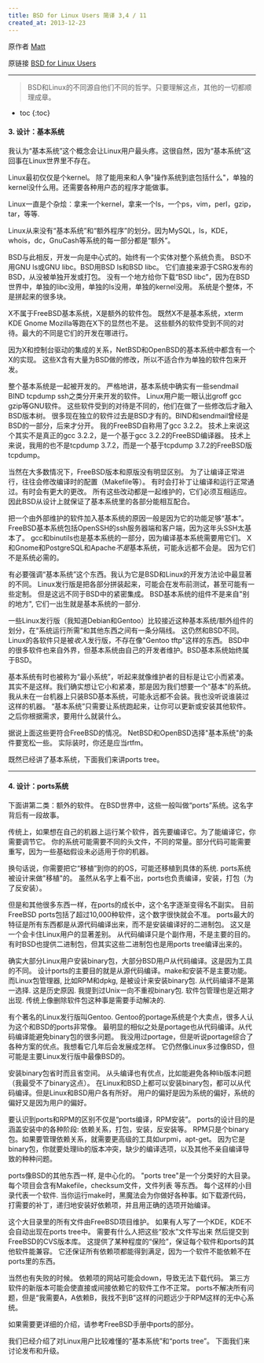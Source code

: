```yaml
---
title: BSD for Linux Users 简译 3,4 / 11
created_at: 2013-12-23
---
```

原作者 [Matt](http://www.over-yonder.net/~fullermd/)

原链接 [BSD for Linux Users](http://www.over-yonder.net/~fullermd/rants/bsd4linux/03)

-----------

> BSD和Linux的不同源自他们不同的哲学。只要理解这点，其他的一切都顺理成章。

* toc
{:toc}

#### 3. 设计：基本系统

我认为“基本系统”这个概念会让Linux用户最头疼。这很自然，因为“基本系统”这回事在Linux世界里不存在。

Linux最初仅仅是个kernel。
除了能用来和人争"操作系统到底包括什么"，单独的kernel没什么用。还需要各种用户态的程序才能做事。

Linux一直是个杂烩：拿来一个kernel，拿来一个ls，一个ps，vim，perl，gzip，tar，等等.

Linux从来没有“基本系统”和“额外程序”的划分。因为MySQL，ls，KDE，whois，dc，GnuCash等系统的每一部分都是“额外”。

BSD与此相反，开发一向是中心式的。始终有一个实体对整个系统负责。
BSD不用GNU ls或GNU libc。BSD用BSD ls和BSD libc。
它们直接来源于CSRG发布的BSD，从没被单独开发或打包。
没有一个地方给你下载“BSD libc”，因为在BSD世界中，单独的libc没用，单独的ls没用，单独的kernel没用。
系统是个整体，不是拼起来的很多块。

X不属于FreeBSD基本系统，X是额外的软件包。
既然X不是基本系统，xterm KDE Gnome Mozilla等跑在X下的显然也不是。
这些额外的软件受到不同的对待。最大的不同是它们的开发在哪进行。

因为X和控制台驱动的集成的关系，NetBSD和OpenBSD的基本系统中都含有一个X的实现。
这些X含有大量为BSD做的修改，所以不适合作为单独的软件包来开发。

整个基本系统是一起被开发的。
严格地讲，基本系统中确实有一些sendmail BIND tcpdump ssh之类分开来开发的软件。
Linux用户能一眼认出groff gcc gzip等GNU软件。
这些软件受到的对待是不同的，他们在做了一些修改后才融入BSD版本树。
很多现在独立的软件过去是BSD才有的。BIND和sendmail曾经是BSD的一部分，后来才分开。
我的FreeBSD自称用了gcc 3.2.2。
技术上来说这个其实不是真正的gcc 3.2.2，是一个基于gcc 3.2.2的FreeBSD编译器。
技术上来说，我用的也不是tcpdump 3.7.2，而是一个基于tcpdump 3.7.2的FreeBSD版tcpdump。

当然在大多数情况下，FreeBSD版本和原版没有明显区别。
为了让编译正常进行，往往会修改编译时的配置（Makefile等）。
有时会打补丁让编译和运行正常通过。有时会有更大的更改。
所有这些改动都是一起维护的，它们必须互相适应。
因此BSD从设计上就保证了基本系统里的各部分能相互配合。

把一个由外部维护的软件加入基本系统的原因一般是因为它的功能足够“基本”。
FreeBSD基本系统包括OpenSSH的ssh服务器端和客户端，因为这年头SSH太基本了。
gcc和binutils也是基本系统的一部分，因为编译基本系统需要用它们。
X和Gnome和PostgreSQL和Apache*不是*基本系统，可能永远都不会是。
因为它们不是系统必需的。

有必要强调“基本系统”这个东西。我认为它是BSD和Linux的开发方法论中最显著的不同。
Linux发行版是把各部分拼装起来，可能会在发布前测试，甚至可能有一些定制。
但是这远不同于BSD中的紧密集成。
BSD基本系统的组件不是来自"别的地方", 它们一出生就是基本系统的一部分.

一些Linux发行版（我知道Debian和Gentoo）比较接近这种基本系统/额外组件的划分，在“系统运行所需”和其他东西之间有一条分隔线。
这仍然和BSD不同。
Linux的各软件只是被*收入*发行版，不存在像"Gentoo tftp"这样的东西。
BSD中的很多软件也来自外界，但基本系统由自己的开发者维护。BSD基本系统始终属于BSD。

基本系统有时也被称为“最小系统”，听起来就像维护者的目标是让它小而紧凑。
其实不是这样。我们确实想让它小和紧凑，那是因为我们想要一个“基本”的系统。
我从未在一台机器上只装BSD基本系统，可能永远都不会装。我也没听说谁装过这样的机器。
“基本系统”只需要让系统跑起来，让你可以更新或安装其他软件。
之后你根据需求，要用什么就装什么。

据说上面这些更符合FreeBSD的情况。
NetBSD和OpenBSD选择"基本系统"的条件要宽松一些。
实际装时，你还是应当rtfm。

既然已经讲了基本系统，下面我们来讲ports tree。

--------------

#### 4. 设计：ports系统

下面讲第二类：额外的软件。
在BSD世界中，这些一般叫做“ports”系统。这名字背后有一段故事。

传统上，如果想在自己的机器上运行某个软件，首先要编译它。为了能编译它，你需要调节它。
你的系统可能需要不同的头文件，不同的常量。部分代码可能需要重写，因为一些基础假设未必适用于你的机器。

换句话说，你需要把它“移植”到你的的OS，可能还移植到具体的系统.
ports系统被设计来做"移植"的。
虽然从名字上看不出，ports也负责编译，安装，打包（为了反安装）。

但是和其他很多东西一样，在ports的成长中，这个名字逐渐变得名不副实。
目前FreeBSD ports包括了超过10,000种软件，这个数字很快就会不准。
ports最大的特征是所有东西都是从源代码编译出来，而不是安装编译好的二进制包。
这又是一个会卡住Linux用户的显著差别。
从代码编译只是个副作用，不是主要的目的。
有时BSD也提供二进制包，但其实这些二进制包也是用ports tree编译出来的。

确实大部分Linux用户安装binary包，大部分BSD用户从代码编译。这是因为工具的不同。
设计ports的主要目的就是从源代码编译。make和安装不是主要功能。
而Linux包管理器, 比如RPM和dpkg, 是被设计来安装binary包. 从代码编译不是第一选择.
这是历史原因. 我提到过Unix一向不重视binary包.
软件包管理也是近期才出现. 传统上像删除软件包这种事是需要手动解决的.

有个著名的Linux发行版叫Gentoo.
Gentoo的portage系统是个大卖点，很多人认为这个和BSD的ports非常像。
最明显的相似之处是portage也从代码编译。从代码编译能避免binary包的很多问题。
我没用过portage，但是听说portage综合了各种方案的优点。我想看它几年后会发展成怎样。
它仍然像Linux多过像BSD，但可能是主要Linux发行版中最像BSD的。

安装binary包省时而且省空间。
从头编译也有优点，比如能避免各种lib版本问题 （我最受不了binary这点）。
在Linux和BSD上都可以安装binary包，都可以从代码编译。但是Linux和BSD用户各有所好。
用户的偏好是因为系统的偏好，系统的偏好又是因为用户的偏好。

要认识到ports和RPM的区别不仅是“ports编译，RPM安装”。
ports的设计目的是涵盖安装中的各种阶段: 依赖关系，打包，安装，反安装等。
RPM只是个binary包。如果要管理依赖关系，就需要更高级的工具如urpmi，apt-get。
因为它是binary包，你就要处理lib的版本冲突，缺少的编译选项，以及其他不亲自编译导致的种种问题。

ports像BSD的其他东西一样, 是中心化的。
"ports tree"是一个分类好的大目录。
每个项目会含有Makefile，checksum文件，文件列表 等东西。
每个这样的小目录代表一个软件.
当你运行make时，黑魔法会为你做好各种事。如下载源代码，打需要的补丁，递归地安装好依赖项，并且用正确的选项开始编译。

这个大目录里的所有文件由FreeBSD项目维护。
如果有人写了一个KDE，KDE不会自动出现在ports tree中。
需要有什么人把这些“胶水”文件写出来 然后提交到FreeBSD的CVS版本库。
这提供了某种程度的“保险”，保证每个软件和ports的其他软件能兼容。
它还保证所有依赖项都能得到满足，因为一个软件不能依赖不在ports里的东西。

当然也有失败的时候。
依赖项的网站可能会down，导致无法下载代码。
第三方软件的新版本可能会使直接或间接依赖它的软件工作不正常。
ports不解决所有问题，但是“我需要A，A依赖B，我找不到B”这样的问题远少于RPM这样的无中心系统。

如果需要更详细的介绍，请参考FreeBSD手册中ports的部分。

我们已经介绍了对Linux用户比较难懂的“基本系统”和“ports tree”。
下面我们来讨论发布和升级。
